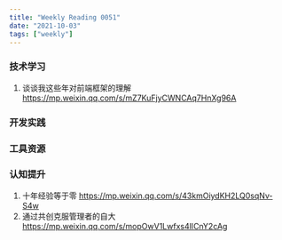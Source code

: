```yaml
---
title: "Weekly Reading 0051"
date: "2021-10-03"
tags: ["weekly"]
---
```


### 技术学习
1. 谈谈我这些年对前端框架的理解 https://mp.weixin.qq.com/s/mZ7KuFjyCWNCAq7HnXg96A


### 开发实践


### 工具资源


### 认知提升
1. 十年经验等于零 https://mp.weixin.qq.com/s/43kmOiydKH2LQ0sqNv-S4w
2. 通过共创克服管理者的自大 https://mp.weixin.qq.com/s/mopOwV1Lwfxs4lICnY2cAg